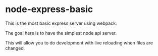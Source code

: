 # node-express-basic
This is the most basic express server using webpack.

The goal here is to have the simplest node api server.

This will allow you to do development with live reloading when files are changed.
